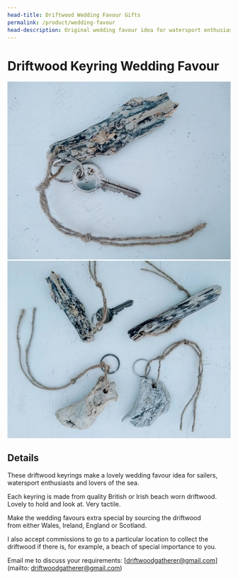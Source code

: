 ```yaml
---
head-title: Driftwood Wedding Favour Gifts
permalink: /product/wedding-favour
head-description: Original wedding favour idea for watersport enthusiasts and lovers of the sea.
---
```


# Driftwood Keyring Wedding Favour

<div class="row">
  <div class="column">
    <img src="/assets/images/keyring1-680.jpg"
alt="Wedding favour for sailers, windsurfers, kite surfers and surfers">
  </div> 
<div class="column">
 <img src="/assets/images/keyring2-680.jpg"
alt="Keyring gift for motorhomes, campervans, caravans, beach huts">
</div> 
<div class="column">

 </div> 
<div class="column">
  
  </div>
 </div>


## Details
These driftwood keyrings make a lovely wedding favour idea for sailers, watersport enthusiasts and lovers of the sea.

Each keyring is made from quality British or
 Irish beach worn driftwood. Lovely to hold 
and look at. Very tactile.
 
Make the wedding favours extra special by sourcing the driftwood  
from either Wales, Ireland, England or Scotland.

I also accept commissions to go to a particular 
location to collect the driftwood if there is,
for example,  a beach of special importance 
to you.

Email me to discuss your requirements: [driftwoodgatherer@gmail.com](mailto: driftwoodgatherer@gmail.com)


